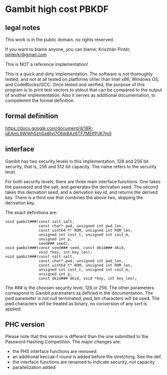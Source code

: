 # Gambit high cost PBKDF

## legal notes

This work is in the public domain. no rights reserved.

If you want to blame anyone, you can blame:
Krisztián Pintér, pinterkr@gmail.com 

This is NOT a reference implementation!

This is a quick and dirty implementation. The software is not thoroughly
tested, and not at all tested on platforms other than Intel x86,
Windows OS, and CodeBlocks/GCC. Once tested and verified, the
purpose of this program is to print test vectors to stdout that can
be compared to the output of another implementation. Also it serves as
additional documentation, to compelemnt the formal definition.


## formal definition

https://docs.google.com/document/d/18R-qEAmL9WWh5zhGeBlvI7C6ikBAz6TF7MEtfPJK7m0


## interface

Gambit has two security levels in this implementation, 128 and 256 bit security,
that is, 256 and 512 bit capacity. The name refers to the security level.

For both security levels, there are three main interface functions. One takes
the password and the salt, and generates the derivation seed. The second takes
this derivation seed, and a derivation key id, and returns the derived key.
There is a third one that combines the above two, skipping the derivation key.

The exact definitions are:

    void gambit###(const salt salt,
                   const char* pwd, unsigned int pwd_len,
                   const uint64_t* ROM, unsigned int ROM_len,
                   unsigned int cost_t, unsigned int cost_m,
                   unsigned int p,
                   seed### seed);
    void gambit###(const seed### seed, const dkid### dkid,
                   void *key, int key_len);
    void gambit###(const salt salt,
                   const char* pwd, unsigned int pwd_len,
                   const uint64_t* ROM, unsigned int ROM_len,
                   unsigned int cost_t, unsigned int cost_m,
                   unsigned int p,
                   const dkid### dkid, void *key, int key_len);

The ### is the choosen security level, 128 or 256. The other parameters
correspond to Gambit parameters as defined in the documentation. The pwd
parameter is not null terminated, pwd_len characters will be used. The pwd
characters will be treated as binary, no conversion of any sort is applied.


## PHC version

Please note that this version is different than the one submitted to the
Password Hashing Competition. The major changes are:

* the PHS interface functions are removed.
* an additional keccak-f round is added before the stretching. See the def.
* the interface functions are renamed to indicate security, not capacity.
* parallelization added
